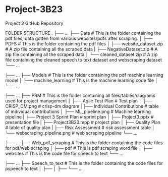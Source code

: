 # Project-3B23
Project 3 GitHub Repository

FOLDER STRUCTURE
.
├── ...
├── Data              # This is the folder containing the pdf files, data gotten from various websites/pdfs after scraping. 
│   ├── PDFS        # This is the folder containing the pdf files
│   ├── website_dataset.zip       # A zip file containing all the scraped data
|    ├── NegativeDataset.zip       # A zip file containing all the scraped data
│   └── cleaned_dataset.zip        # A zip file containing the cleaned speech to text dataset and webscraping dataset
└── ...

├── ...
├── Models              # This is the folder containing the pdf machine learning model
│   ├── machine_learning        # This is the machine learning code file
│   
└── ...

├── ...
├── PRM             # This is the folder containing all files/tables/diagrams used for project management
│   ├── Agile Test Plan      # Test plan
│   ├── CRISP_DM.png       # crisp-dm diagram
|    ├── Individual Contributions      # table of individual contributions
│   ├── ML_pipeline.png       # Machine learning pipeline
|   ├── Project 3 Sprint Plan      # sprint plan
│   ├── Project3.pptx       # presentation file
|   ├── Project3B23.mpp    # project plan
│   ├── Quality Plan     # table of quality plan
|   ├── Risk Assessment      # risk assessment table
│   └── webscraping_pipeline.png        # web scraping pipeline
└── ...

├── ...
├── Web_pdf_scraping           # This is the folder containing the code files for pdf/web scraping
│   ├── pdf       # This is pdf scraping word file
│   ├── websites       # This is the code file for speech to text
└── ...

├── ...
├── Speech_to_text           # This is the folder containing the code files for pspeech to text
│   ├── 
│   ├── 
└── ...
